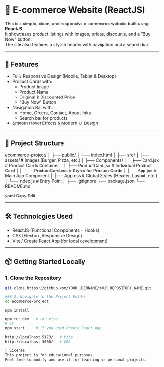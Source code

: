 # 🛒 E-commerce Website (ReactJS)

This is a simple, clean, and responsive e-commerce website built using **ReactJS**.  
It showcases product listings with images, prices, discounts, and a "Buy Now" button.  
The site also features a stylish header with navigation and a search bar.

---

## 🚀 Features
- Fully Responsive Design (Mobile, Tablet & Desktop)
- Product Cards with:
  - Product Image
  - Product Name
  - Original & Discounted Price
  - "Buy Now" Button
- Navigation Bar with:
  - Home, Orders, Contact, About links
  - Search bar for products
- Smooth Hover Effects & Modern UI Design

---

## 📂 Project Structure
ecommerce-project/
│
├── public/
│ └── index.html
│
├── src/
│ ├── assets/ # Images (Burger, Pizza, etc.)
│ ├── Components/
│ │ ├── Card.jsx # Product Cards Container
│ │ ├── ProductCard.jsx # Individual Product Card
│ │ └── ProductCard.css # Styles for Product Cards
│ ├── App.jsx # Main App Component
│ ├── App.css # Global Styles (Header, Layout, etc.)
│ └── index.js # Entry Point
│
├── .gitignore
├── package.json
└── README.md

yaml
Copy
Edit

---

## 🛠️ Technologies Used
- ReactJS (Functional Components + Hooks)
- CSS (Flexbox, Responsive Design)
- Vite / Create React App (for local development)

---

## 📦 Getting Started Locally

### 1. Clone the Repository
```bash
git clone https://github.com/YOUR_USERNAME/YOUR_REPOSITORY_NAME.git

### 2. Navigate to the Project Folder
cd ecommerce-project

npm install

npm run dev   # For Vite
# or
npm start     # If you used Create React App

http://localhost:5173/   # Vite
http://localhost:3000/   # CRA

📝 License
This project is for educational purposes.
Feel free to modify and use it for learning or personal projects.
